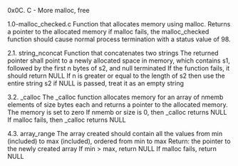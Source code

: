 0x0C. C - More malloc, free

1.0-malloc_checked.c
Function that allocates memory using malloc.
Returns a pointer to the allocated memory
if malloc fails, the malloc_checked function should cause normal process termination with a status value of 98.

2.1. string_nconcat
Function that concatenates two strings
The returned pointer shall point to a newly allocated space in memory, which contains s1, followed by the first n bytes of s2, and null terminated
If the function fails, it should return NULL
If n is greater or equal to the length of s2 then use the entire string s2
if NULL is passed, treat it as an empty string

3.2. _calloc
The _calloc function allocates memory for an array of nmemb elements of size bytes each and returns a pointer to the allocated memory.
The memory is set to zero
If nmemb or size is 0, then _calloc returns NULL
If malloc fails, then _calloc returns NULL

4.3. array_range
The array created should contain all the values from min (included) to max (included), ordered from min to max
Return: the pointer to the newly created array
If min > max, return NULL
If malloc fails, return NULL

